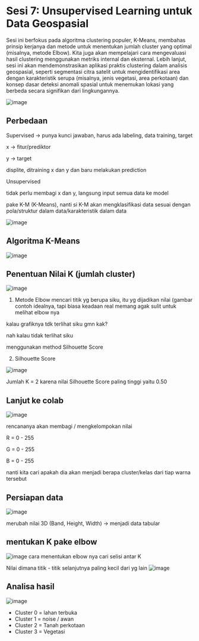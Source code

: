 # Sesi 7: Unsupervised Learning untuk Data Geospasial

Sesi ini berfokus pada algoritma clustering populer, K-Means, membahas prinsip kerjanya dan metode untuk menentukan jumlah cluster yang optimal (misalnya, metode Elbow). 
Kita juga akan mempelajari cara mengevaluasi hasil clustering menggunakan metriks internal dan eksternal. 
Lebih lanjut, sesi ini akan mendemonstrasikan aplikasi praktis clustering dalam analisis geospasial, seperti segmentasi citra satelit untuk mengidentifikasi area dengan karakteristik serupa (misalnya, jenis vegetasi, area perkotaan) 
dan konsep dasar deteksi anomali spasial untuk menemukan lokasi yang berbeda secara signifikan dari lingkungannya.

![image](https://github.com/user-attachments/assets/81e3e80f-249d-43fd-bc03-4c9a589d9f00)

## Perbedaan
Supervised -> punya kunci jawaban, harus ada labeling, data training, target

x -> fitur/prediktor 

y -> target

displite, ditraining x dan y dan baru melakukan prediction

Unsupervised

tidak perlu membagi x dan y, langsung input semua data ke model

pake K-M (K-Means), nanti si K-M akan mengklasifikasi data sesuai dengan pola/struktur dalam data/karakteristik dalam data

![image](https://github.com/user-attachments/assets/fca5ecb5-7a25-4c09-9429-ae11eecf04f5)

## Algoritma K-Means

![image](https://github.com/user-attachments/assets/1636b943-71a7-4525-8765-349a15aff6b2)

## Penentuan Nilai K (jumlah cluster)

![image](https://github.com/user-attachments/assets/e6a5dca9-00ac-415b-aefc-9d2fd06149f8)

1. Metode Elbow
mencari titik yg berupa siku, itu yg dijadikan nilai (gambar contoh idealnya, tapi biasa keadaan real memang agak sulit untuk melihat elbow nya

kalau grafiknya tdk terlihat siku gmn kak?

nah kalau tidak terlihat siku

menggunakan method Silhouette Score

2. Silhouette Score

![image](https://github.com/user-attachments/assets/1e027fec-b7c7-4f42-8d8e-1ed659941654)

Jumlah K = 2 
karena nilai Silhouette Score paling tinggi yaitu 0.50

## Lanjut ke colab

![image](https://github.com/user-attachments/assets/6ae760b7-5705-4269-a2da-140032d690ec)

rencananya akan membagi / mengkelompokan nilai 

R = 0 - 255

G = 0 - 255

B = 0 - 255

nanti kita cari apakah dia akan menjadi berapa cluster/kelas dari tiap warna tersebut

## Persiapan data

![image](https://github.com/user-attachments/assets/a9310ec9-0a3b-4d88-82e6-e18c0b8451d7)

merubah nilai 3D (Band, Height, Width) -> menjadi data tabular


## mentukan K pake elbow

![image](https://github.com/user-attachments/assets/4d7bb548-ce3f-4190-8bf8-bca91d935363)
cara menentukan elbow nya cari selisi antar K

Nilai dimana titik - titik selanjutnya paling kecil dari yg lain
![image](https://github.com/user-attachments/assets/dc364e1c-2bee-489a-becf-5fe617088152)

## Analisa hasil
![image](https://github.com/user-attachments/assets/565e3224-d1a6-402c-8207-40ed767de1a9)

- Cluster 0 = lahan terbuka
- Cluster 1 = noise / awan
- Cluster 2 = Tanah perkotaan
- Cluster 3 = Vegetasi 

